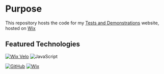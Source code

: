 # Purpose
This repository hosts the code for my [Tests and Demonstrations](https://yaron-ayalon.wixsite.com/tests) website, hosted on [Wix](wix.com)

## Featured Technologies
[![Wix Velo](https://custom-icon-badges.demolab.com/badge/velo-by%20wix-black?style=for-the-badge&logo=velo&labelColor=0C6EFC)](https://wix.com)
![JavaScript](https://img.shields.io/badge/javascript-323330?style=for-the-badge&logo=javascript&logoColor=F7DF1E)

[![GitHub](https://img.shields.io/badge/github-121011?style=for-the-badge&logo=github&logoColor=white)](https://github.com/DeanAyalon)
[![Wix](https://img.shields.io/badge/hosted_by-wix-black?style=for-the-badge&logo=wix&logoColor=white&labelColor=222)](https://yaron-ayalon.wixsite.com/tests)